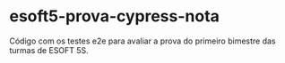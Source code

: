 # esoft5-prova-cypress-nota
Código com os testes e2e para avaliar a prova do primeiro bimestre das turmas de ESOFT 5S.
